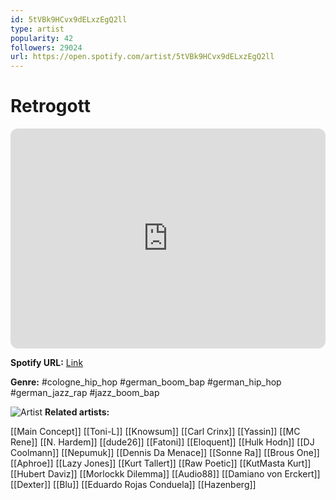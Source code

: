 ```yaml
---
id: 5tVBk9HCvx9dELxzEgQ2ll
type: artist
popularity: 42
followers: 29024
url: https://open.spotify.com/artist/5tVBk9HCvx9dELxzEgQ2ll
---
```

# Retrogott

<iframe style="border-radius:12px" src="https://open.spotify.com/embed/artist/5tVBk9HCvx9dELxzEgQ2ll" width="100%" height="352" frameBorder="0" allowfullscreen="" allow="autoplay; clipboard-write; encrypted-media; fullscreen; picture-in-picture" loading="lazy"></iframe>

**Spotify URL:** [Link](https://open.spotify.com/artist/5tVBk9HCvx9dELxzEgQ2ll)

**Genre:**  #cologne_hip_hop #german_boom_bap #german_hip_hop #german_jazz_rap #jazz_boom_bap

![Artist](https://i.scdn.co/image/ab67616d0000b273eb131fd4fea98e93bb2aeea2)
**Related artists:**

[[Main Concept]]
[[Toni-L]]
[[Knowsum]]
[[Carl Crinx]]
[[Yassin]]
[[MC Rene]]
[[N. Hardem]]
[[dude26]]
[[Fatoni]]
[[Eloquent]]
[[Hulk Hodn]]
[[DJ Coolmann]]
[[Nepumuk]]
[[Dennis Da Menace]]
[[Sonne Ra]]
[[Brous One]]
[[Aphroe]]
[[Lazy Jones]]
[[Kurt Tallert]]
[[Raw Poetic]]
[[KutMasta Kurt]]
[[Hubert Daviz]]
[[Morlockk Dilemma]]
[[Audio88]]
[[Damiano von Erckert]]
[[Dexter]]
[[Blu]]
[[Eduardo Rojas Conduela]]
[[Hazenberg]]
